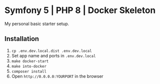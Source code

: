 # Symfony 5 | PHP 8 | Docker Skeleton

My personal basic starter setup.

## Installation

1. `cp .env.dev.local.dist .env.dev.local`
2. Set app name and ports in `.env.dev.local`
3. `make docker-start`
4. `make into-docker`
5. `composer install`   
6. Open `http://0.0.0.0:YOURPORT` in the browser